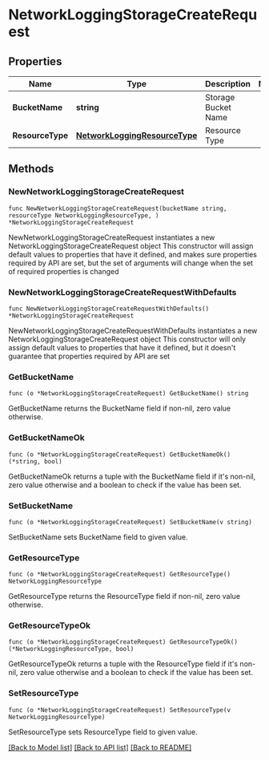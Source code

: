 # NetworkLoggingStorageCreateRequest

## Properties

Name | Type | Description | Notes
------------ | ------------- | ------------- | -------------
**BucketName** | **string** | Storage Bucket Name | 
**ResourceType** | [**NetworkLoggingResourceType**](NetworkLoggingResourceType.md) | Resource Type | 

## Methods

### NewNetworkLoggingStorageCreateRequest

`func NewNetworkLoggingStorageCreateRequest(bucketName string, resourceType NetworkLoggingResourceType, ) *NetworkLoggingStorageCreateRequest`

NewNetworkLoggingStorageCreateRequest instantiates a new NetworkLoggingStorageCreateRequest object
This constructor will assign default values to properties that have it defined,
and makes sure properties required by API are set, but the set of arguments
will change when the set of required properties is changed

### NewNetworkLoggingStorageCreateRequestWithDefaults

`func NewNetworkLoggingStorageCreateRequestWithDefaults() *NetworkLoggingStorageCreateRequest`

NewNetworkLoggingStorageCreateRequestWithDefaults instantiates a new NetworkLoggingStorageCreateRequest object
This constructor will only assign default values to properties that have it defined,
but it doesn't guarantee that properties required by API are set

### GetBucketName

`func (o *NetworkLoggingStorageCreateRequest) GetBucketName() string`

GetBucketName returns the BucketName field if non-nil, zero value otherwise.

### GetBucketNameOk

`func (o *NetworkLoggingStorageCreateRequest) GetBucketNameOk() (*string, bool)`

GetBucketNameOk returns a tuple with the BucketName field if it's non-nil, zero value otherwise
and a boolean to check if the value has been set.

### SetBucketName

`func (o *NetworkLoggingStorageCreateRequest) SetBucketName(v string)`

SetBucketName sets BucketName field to given value.


### GetResourceType

`func (o *NetworkLoggingStorageCreateRequest) GetResourceType() NetworkLoggingResourceType`

GetResourceType returns the ResourceType field if non-nil, zero value otherwise.

### GetResourceTypeOk

`func (o *NetworkLoggingStorageCreateRequest) GetResourceTypeOk() (*NetworkLoggingResourceType, bool)`

GetResourceTypeOk returns a tuple with the ResourceType field if it's non-nil, zero value otherwise
and a boolean to check if the value has been set.

### SetResourceType

`func (o *NetworkLoggingStorageCreateRequest) SetResourceType(v NetworkLoggingResourceType)`

SetResourceType sets ResourceType field to given value.



[[Back to Model list]](../README.md#documentation-for-models) [[Back to API list]](../README.md#documentation-for-api-endpoints) [[Back to README]](../README.md)


